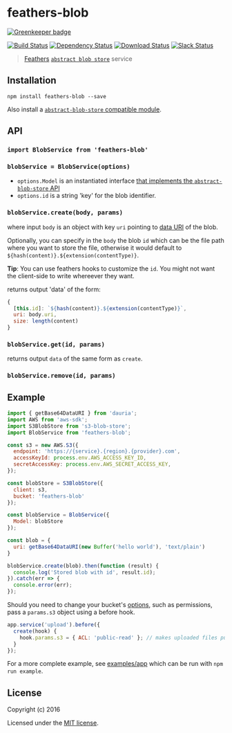 # feathers-blob

[![Greenkeeper badge](https://badges.greenkeeper.io/feathersjs-ecosystem/feathers-blob.svg)](https://greenkeeper.io/)

[![Build Status](https://travis-ci.org/feathersjs-ecosystem/feathers-blob.png?branch=master)](https://travis-ci.org/feathersjs-ecosystem/feathers-blob)
[![Dependency Status](https://img.shields.io/david/feathersjs-ecosystem/feathers-blob.svg?style=flat-square)](https://david-dm.org/feathersjs-ecosystem/feathers-blob)
[![Download Status](https://img.shields.io/npm/dm/feathers-blob.svg?style=flat-square)](https://www.npmjs.com/package/feathers-blob)
[![Slack Status](http://slack.feathersjs.com/badge.svg)](http://slack.feathersjs.com)

> [Feathers](http://feathersjs.com) [`abstract blob store`](https://github.com/maxogden/abstract-blob-store) service

## Installation

```shell
npm install feathers-blob --save
```

Also install a [`abstract-blob-store` compatible module](https://github.com/maxogden/abstract-blob-store#some-modules-that-use-this).


## API

### `import BlobService from 'feathers-blob'`

### `blobService = BlobService(options)`

- `options.Model` is an instantiated interface [that implements the `abstract-blob-store` API](https://github.com/maxogden/abstract-blob-store#api)
- `options.id` is a string 'key' for the blob identifier.

### `blobService.create(body, params)`

where input `body` is an object with key `uri` pointing to [data URI](https://en.wikipedia.org/wiki/Data_URI_scheme) of the blob.

Optionally, you can specify in the `body` the blob `id` which can be the file
path where you want to store the file, otherwise it would default to
`${hash(content)}.${extension(contentType)}`.

**Tip**: You can use feathers hooks to customize the `id`. You might not want the
client-side to write whereever they want.

returns output 'data' of the form:

```js
{
  [this.id]: `${hash(content)}.${extension(contentType)}`,
  uri: body.uri,
  size: length(content)
}
```

### `blobService.get(id, params)`

returns output `data` of the same form as `create`.

### `blobService.remove(id, params)`

## Example

```js
import { getBase64DataURI } from 'dauria';
import AWS from 'aws-sdk';
import S3BlobStore from 's3-blob-store';
import BlobService from 'feathers-blob';

const s3 = new AWS.S3({
  endpoint: 'https://{service}.{region}.{provider}.com',
  accessKeyId: process.env.AWS_ACCESS_KEY_ID,
  secretAccessKey: process.env.AWS_SECRET_ACCESS_KEY,
});

const blobStore = S3BlobStore({
  client: s3,
  bucket: 'feathers-blob'
});

const blobService = BlobService({
  Model: blobStore
});

const blob = {
  uri: getBase64DataURI(new Buffer('hello world'), 'text/plain')
}

blobService.create(blob).then(function (result) {
  console.log('Stored blob with id', result.id);
}).catch(err => {
  console.error(err);
});
```

Should you need to change your bucket's [options](http://docs.aws.amazon.com/AWSJavaScriptSDK/latest/AWS/S3.html#putObject-property), such as permissions, pass a `params.s3` object using a before hook.

```js
app.service('upload').before({
  create(hook) {
    hook.params.s3 = { ACL: 'public-read' }; // makes uploaded files public
  }
});
```

For a more complete example, see [examples/app](./examples/app.js) which can be run with `npm run example`.


## License

Copyright (c) 2016

Licensed under the [MIT license](LICENSE).

